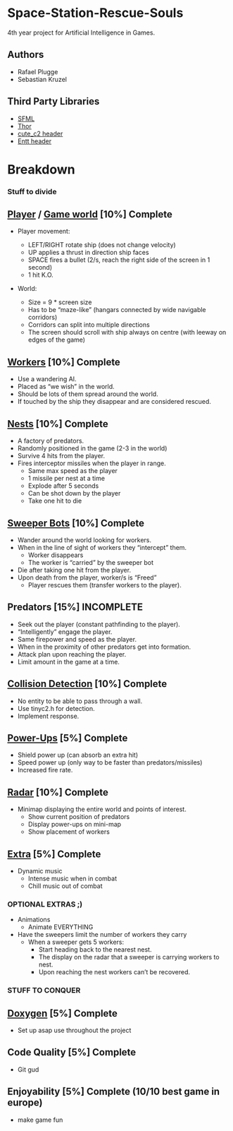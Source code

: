 # Space-Station-Rescue-Souls

4th year project for Artificial Intelligence in Games.

## Authors

- Rafael Plugge
- Sebastian Kruzel

## Third Party Libraries

- [SFML](https://github.com/SFML/SFML)
- [Thor](https://github.com/Bromeon/Thor)
- [cute_c2 header](https://github.com/RandyGaul/cute_headers/blob/master/cute_c2.h)
- [Entt header](https://github.com/skypjack/entt)

# Breakdown

### Stuff to divide

## [Player](https://github.com/Neversee-Productions/Space-Station-Rescue-Souls/blob/master/SpaceStationRescueSouls/SpaceStationRescueSouls/src/system/ControlSystem.cpp) / [Game world](https://github.com/Neversee-Productions/Space-Station-Rescue-Souls/blob/master/SpaceStationRescueSouls/SpaceStationRescueSouls/src/system/RenderWorldSystem.cpp) [10%] Complete
- Player movement:
  - LEFT/RIGHT rotate ship (does not change velocity)
  - UP applies a thrust in direction ship faces
  - SPACE fires a bullet (2/s, reach the right side of the screen in 1 second)
  - 1 hit K.O.

- World:
  - Size = 9 * screen size  
  - Has to be “maze-like” (hangars connected by wide navigable corridors)
  - Corridors can split into multiple directions
  - The screen should scroll with ship always on centre (with leeway on edges of the game)
  
## [Workers](https://github.com/Neversee-Productions/Space-Station-Rescue-Souls/blob/master/SpaceStationRescueSouls/SpaceStationRescueSouls/src/system/WorkerSystem.cpp) [10%] Complete
- Use a wandering AI.
- Placed as “we wish” in the world.
- Should be lots of them spread around the world.
- If touched by the ship they disappear and are considered rescued.

## [Nests](https://github.com/Neversee-Productions/Space-Station-Rescue-Souls/blob/master/SpaceStationRescueSouls/SpaceStationRescueSouls/src/system/NestSystem.cpp) [10%] Complete 
- A factory of predators.
- Randomly positioned in the game (2-3 in the world)
- Survive 4 hits from the player.
- Fires interceptor missiles when the player in range.
  - Same max speed as the player
  - 1 missile per nest at a time
  - Explode after 5 seconds
  - Can be shot down by the player
  - Take one hit to die

## [Sweeper Bots](https://github.com/Neversee-Productions/Space-Station-Rescue-Souls/blob/master/SpaceStationRescueSouls/SpaceStationRescueSouls/src/system/SweeperSystem.cpp) [10%] Complete
- Wander around the world looking for workers.
- When in the line of sight of workers they “intercept” them.
  - Worker disappears
  - The worker is “carried” by the sweeper bot
- Die after taking one hit from the player.
- Upon death from the player, worker/s is “Freed”
  - Player rescues them (transfer workers to the player).

## Predators [15%] INCOMPLETE
- Seek out the player (constant pathfinding to the player).
- “Intelligently” engage the player.
- Same firepower and speed as the player.
- When in the proximity of other predators get into formation.
- Attack plan upon reaching the player.
- Limit amount in the game at a time.

## [Collision Detection](https://github.com/Neversee-Productions/Space-Station-Rescue-Souls/blob/master/SpaceStationRescueSouls/SpaceStationRescueSouls/src/system/CollisionSystem.cpp) [10%] Complete
- No entity to be able to pass through a wall.
- Use tinyc2.h for detection.
- Implement response.

## [Power-Ups](https://github.com/Neversee-Productions/Space-Station-Rescue-Souls/blob/master/SpaceStationRescueSouls/SpaceStationRescueSouls/src/system/PlayerSystem.cpp) [5%] Complete
- Shield power up (can absorb an extra hit)
- Speed power up (only way to be faster than predators/missiles)
- Increased fire rate.

## [Radar](https://github.com/Neversee-Productions/Space-Station-Rescue-Souls/blob/f7c563e8a7c1efa97fcf49514598bbc89db14af7/SpaceStationRescueSouls/SpaceStationRescueSouls/src/Game.cpp#L220) [10%] Complete
- Minimap displaying the entire world and points of interest.
  - Show current position of predators
  - Display power-ups on mini-map
  - Show placement of workers

## [Extra](https://github.com/Neversee-Productions/Space-Station-Rescue-Souls/blob/master/SpaceStationRescueSouls/SpaceStationRescueSouls/src/system/DynamicMusicSystem.cpp) [5%] Complete
- Dynamic music
  - Intense music when in combat
  - Chill music out of combat
### OPTIONAL EXTRAS ;)
- Animations
  - Animate EVERYTHING
- Have the sweepers limit the number of workers they carry
  - When a sweeper gets 5 workers:
    - Start heading back to the nearest nest.
    - The display on the radar that a sweeper is carrying workers to nest.
    - Upon reaching the nest workers can’t be recovered.

### STUFF TO CONQUER

## [Doxygen](https://neversee-productions.github.io/Space-Station-Rescue-Souls/) [5%] Complete
- Set up asap use throughout the project

## Code Quality [5%] Complete
- Git gud

## Enjoyability [5%] Complete (10/10 best game in europe)
- make game fun

